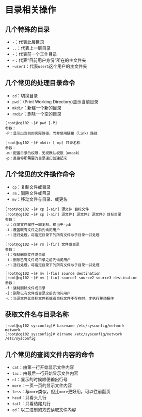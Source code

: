 # 目录相关操作
## 几个特殊的目录
- `·`：代表此层目录     
- `..`：代表上一层目录
- `-`：代表前一个工作目录
- `~`：代表“目前用户身份”所在的主文件夹
- `~user1`：代表`user1`这个用户的主文件夹

## 几个常见的处理目录命令
- `cd`：切换目录
- `pwd`：(Print Working Directory)显示当前目录
- `mkdir`：新建一个新的目录
- `rmdir`：删除一个空的目录

```
[root@cg102 ~]# pwd [-P]
参数：
-P：显示出当前的实际路径，而非使用链接（link）路径

[root@cg102 ~]# mkdir [-mp] 目录名称
参数：
-m：配置目录的权限，无视默认权限（umask）
-p：直接将所需要的目录递归创建起来
```

## 几个常见的文件操作命令
- `cp`：复制文件或目录
- `rm`：删除文件或目录
- `mv`：移动文件与目录、或更名

```
[root@cg102 ~]# cp [-air] 源文件 目标文件
[root@cg102 ~]# cp [-air] 源文件1 源文件2 源文件3 目标目录
参数：
-a：连同文件属性一同复制，相当于-pdr
-i：覆盖既有文件之前先询问用户
-r：递归处理，将指定目录下的所有文件与子目录一并处理

[root@cg102 ~]# rm [-fir] 文件或目录
参数：
-f：强制删除文件或目录
-i：删除已有文件或目录之前先询问用户
-r：递归处理，将指定目录下的所有文件与子目录一并处理

[root@cg102 ~]# mv [-fiu] source destination
[root@cg102 ~]# mv [-fiu] source1 source2 source3 destination
参数：
-f：强制删除文件或目录
-i：删除已有文件或目录之前先询问用户
-u：当源文件比目标文件新或者目标文件不存在时，才执行移动操作
```

## 获取文件名与目录名称
```
[root@cg102 sysconfig]# basename /etc/sysconfig/network
network
[root@cg102 sysconfig]# dirname /etc/sysconfig/network
/etc/sysconfig
```

## 几个常见的查阅文件内容的命令
- `cat`：由第一行开始显示文件内容
- `tac`：由最后一行开始显示文件内容
- `nl`：显示的时候顺便输出行号
- `more`：一页一页的显示文件内容
- `less`：与`more`类似，但比`more`更好用，可以往前翻页
- `head`：只看头几行
- `tail`：只看结尾几行
- `od`：以二进制的方式读取文件内容